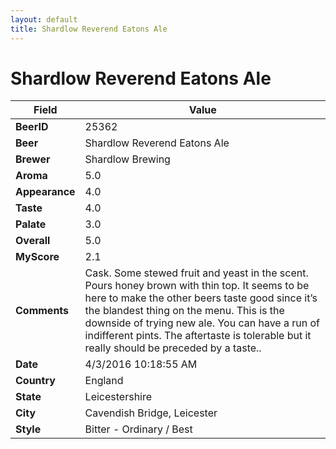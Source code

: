 ```yaml
---
layout: default
title: Shardlow Reverend Eatons Ale
---
```


# Shardlow Reverend Eatons Ale

| Field         | Value     |
|---------------|-----------|
| **BeerID** | 25362 |
| **Beer** | Shardlow Reverend Eatons Ale |
| **Brewer** | Shardlow Brewing |
| **Aroma** | 5.0 |
| **Appearance** | 4.0 |
| **Taste** | 4.0 |
| **Palate** | 3.0 |
| **Overall** | 5.0 |
| **MyScore** | 2.1 |
| **Comments** | Cask. Some stewed fruit and yeast in the scent. Pours honey brown with thin top. It seems to be here to make the other beers taste good since it’s the blandest thing on the menu. This is the downside of trying new ale. You can have a run of indifferent pints. The aftertaste is tolerable but it really should be preceded by a taste.. |
| **Date** | 4/3/2016 10:18:55 AM |
| **Country** | England |
| **State** | Leicestershire |
| **City** | Cavendish Bridge, Leicester |
| **Style** | Bitter - Ordinary / Best |
